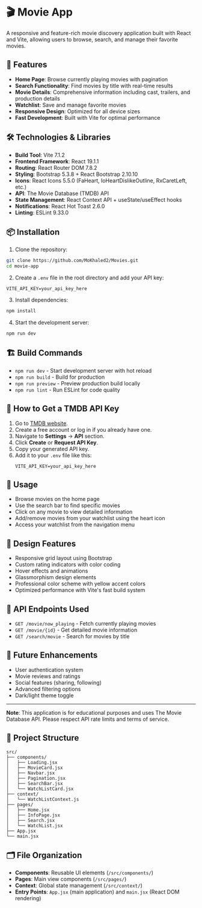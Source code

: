# 🎬 Movie App

A responsive and feature-rich movie discovery application built with React and Vite, allowing users to browse, search, and manage their favorite movies.

## 🚀 Features

- **Home Page**: Browse currently playing movies with pagination
- **Search Functionality**: Find movies by title with real-time results
- **Movie Details**: Comprehensive information including cast, trailers, and production details
- **Watchlist**: Save and manage favorite movies
- **Responsive Design**: Optimized for all device sizes
- **Fast Development**: Built with Vite for optimal performance

## 🛠️ Technologies & Libraries

- **Build Tool**: Vite 7.1.2
- **Frontend Framework**: React 19.1.1
- **Routing**: React Router DOM 7.8.2
- **Styling**: Bootstrap 5.3.8 + React Bootstrap 2.10.10
- **Icons**: React Icons 5.5.0 (FaHeart, IoHeartDislikeOutline, RxCaretLeft, etc.)
- **API**: The Movie Database (TMDB) API
- **State Management**: React Context API + useState/useEffect hooks
- **Notifications**: React Hot Toast 2.6.0
- **Linting**: ESLint 9.33.0

## 📦 Installation

1. Clone the repository:
```bash
git clone https://github.com/MoKhaled2/Movies.git
cd movie-app
```

2. Create a `.env` file in the root directory and add your API key:
```env
VITE_API_KEY=your_api_key_here
```

3. Install dependencies:
```bash
npm install
```

4. Start the development server:
```bash
npm run dev
```

## 🏗️ Build Commands

- `npm run dev` - Start development server with hot reload
- `npm run build` - Build for production
- `npm run preview` - Preview production build locally
- `npm run lint` - Run ESLint for code quality

## 🔑 How to Get a TMDB API Key

1. Go to [TMDB website](https://www.themoviedb.org/).
2. Create a free account or log in if you already have one.
3. Navigate to **Settings** → **API** section.
4. Click **Create** or **Request API Key**.
5. Copy your generated API key.
6. Add it to your `.env` file like this:
   ```env
   VITE_API_KEY=your_api_key_here
   ```

## 📱 Usage

- Browse movies on the home page
- Use the search bar to find specific movies
- Click on any movie to view detailed information
- Add/remove movies from your watchlist using the heart icon
- Access your watchlist from the navigation menu

## 🎨 Design Features

- Responsive grid layout using Bootstrap
- Custom rating indicators with color coding
- Hover effects and animations
- Glassmorphism design elements
- Professional color scheme with yellow accent colors
- Optimized performance with Vite's fast build system

## 📄 API Endpoints Used

- `GET /movie/now_playing` - Fetch currently playing movies
- `GET /movie/{id}` - Get detailed movie information
- `GET /search/movie` - Search for movies by title

## 🔮 Future Enhancements

- User authentication system
- Movie reviews and ratings
- Social features (sharing, following)
- Advanced filtering options
- Dark/light theme toggle

---

**Note**: This application is for educational purposes and uses The Movie Database API. Please respect API rate limits and terms of service.

## 📝 Project Structure

```
src/
├── components/
│   ├── Loading.jsx
│   ├── MovieCard.jsx
│   ├── Navbar.jsx
│   ├── Pagination.jsx
│   ├── SearchBar.jsx
│   └── WatchListCard.jsx
├── context/
│   └── WatchListContext.js
├── pages/
│   ├── Home.jsx
│   ├── InfoPage.jsx
│   ├── Search.jsx
│   └── WatchList.jsx
├── App.jsx
└── main.jsx
```

## 🗂️ File Organization

- **Components**: Reusable UI elements (`/src/components/`)
- **Pages**: Main view components (`/src/pages/`)
- **Context**: Global state management (`/src/context/`)
- **Entry Points**: `App.jsx` (main application) and `main.jsx` (React DOM rendering)
